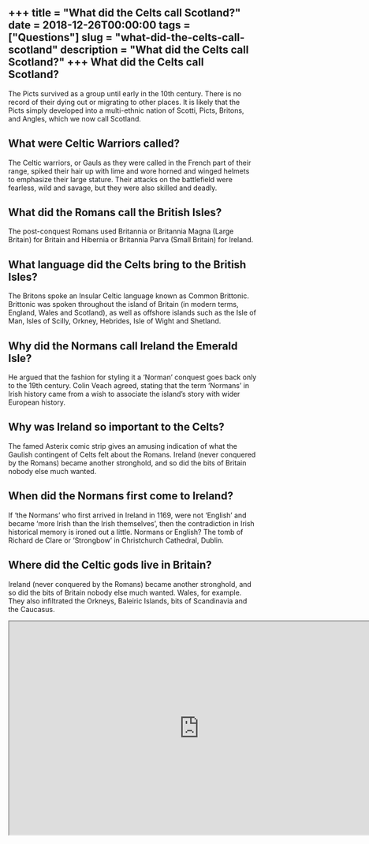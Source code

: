 +++
title = "What did the Celts call Scotland?"
date = 2018-12-26T00:00:00
tags = ["Questions"]
slug = "what-did-the-celts-call-scotland"
description = "What did the Celts call Scotland?"
+++
What did the Celts call Scotland?
---------------------------------

The Picts survived as a group until early in the 10th century. There is no record of their dying out or migrating to other places. It is likely that the Picts simply developed into a multi-ethnic nation of Scotti, Picts, Britons, and Angles, which we now call Scotland.

What were Celtic Warriors called?
---------------------------------

The Celtic warriors, or Gauls as they were called in the French part of their range, spiked their hair up with lime and wore horned and winged helmets to emphasize their large stature. Their attacks on the battlefield were fearless, wild and savage, but they were also skilled and deadly.

What did the Romans call the British Isles?
-------------------------------------------

The post-conquest Romans used Britannia or Britannia Magna (Large Britain) for Britain and Hibernia or Britannia Parva (Small Britain) for Ireland.

What language did the Celts bring to the British Isles?
-------------------------------------------------------

The Britons spoke an Insular Celtic language known as Common Brittonic. Brittonic was spoken throughout the island of Britain (in modern terms, England, Wales and Scotland), as well as offshore islands such as the Isle of Man, Isles of Scilly, Orkney, Hebrides, Isle of Wight and Shetland.

Why did the Normans call Ireland the Emerald Isle?
--------------------------------------------------

He argued that the fashion for styling it a ‘Norman’ conquest goes back only to the 19th century. Colin Veach agreed, stating that the term ‘Normans’ in Irish history came from a wish to associate the island’s story with wider European history.

Why was Ireland so important to the Celts?
------------------------------------------

The famed Asterix comic strip gives an amusing indication of what the Gaulish contingent of Celts felt about the Romans. Ireland (never conquered by the Romans) became another stronghold, and so did the bits of Britain nobody else much wanted.

When did the Normans first come to Ireland?
-------------------------------------------

If ‘the Normans’ who first arrived in Ireland in 1169, were not ‘English’ and became ‘more Irish than the Irish themselves’, then the contradiction in Irish historical memory is ironed out a little. Normans or English? The tomb of Richard de Clare or ‘Strongbow’ in Christchurch Cathedral, Dublin.

Where did the Celtic gods live in Britain?
------------------------------------------

Ireland (never conquered by the Romans) became another stronghold, and so did the bits of Britain nobody else much wanted. Wales, for example. They also infiltrated the Orkneys, Baleiric Islands, bits of Scandinavia and the Caucasus.

<iframe allow="accelerometer; autoplay; clipboard-write; encrypted-media; gyroscope; picture-in-picture" allowfullscreen="" class="__youtube_prefs__  epyt-is-override  no-lazyload" data-no-lazy="1" data-origheight="433" data-origwidth="770" data-skipgform_ajax_framebjll="" height="433" id="_ytid_26355" loading="lazy" src="https://www.youtube.com/embed/FDbDZ59z7p0?enablejsapi=1&autoplay=0&cc_load_policy=0&cc_lang_pref=&iv_load_policy=1&loop=0&modestbranding=0&rel=1&fs=1&playsinline=0&autohide=2&theme=dark&color=red&controls=1&" title="YouTube player" width="770"></iframe>